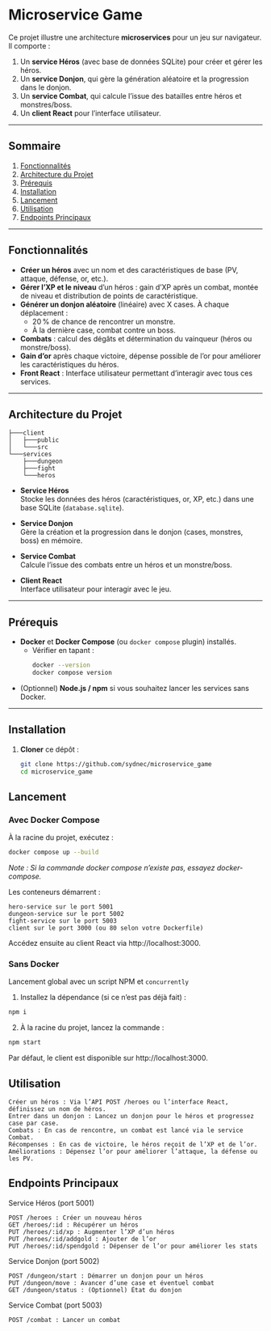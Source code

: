 # Microservice Game

Ce projet illustre une architecture **microservices** pour un jeu sur navigateur.  
Il comporte :

1. Un **service Héros** (avec base de données SQLite) pour créer et gérer les héros.  
2. Un **service Donjon**, qui gère la génération aléatoire et la progression dans le donjon.  
3. Un **service Combat**, qui calcule l’issue des batailles entre héros et monstres/boss.  
4. Un **client React** pour l’interface utilisateur.

---

## Sommaire
1. [Fonctionnalités](#fonctionnalités)
2. [Architecture du Projet](#architecture-du-projet)
3. [Prérequis](#prérequis)
4. [Installation](#installation)
5. [Lancement](#lancement)
6. [Utilisation](#utilisation)
7. [Endpoints Principaux](#endpoints-principaux)

---

## Fonctionnalités
- **Créer un héros** avec un nom et des caractéristiques de base (PV, attaque, défense, or, etc.).  
- **Gérer l’XP et le niveau** d’un héros : gain d’XP après un combat, montée de niveau et distribution de points de caractéristique.  
- **Générer un donjon aléatoire** (linéaire) avec X cases. À chaque déplacement :
  - 20 % de chance de rencontrer un monstre.  
  - À la dernière case, combat contre un boss.  
- **Combats** : calcul des dégâts et détermination du vainqueur (héros ou monstre/boss).  
- **Gain d’or** après chaque victoire, dépense possible de l’or pour améliorer les caractéristiques du héros.  
- **Front React** : Interface utilisateur permettant d’interagir avec tous ces services.

---

## Architecture du Projet

```
├───client
│   ├───public
│   └───src
└───services
    ├───dungeon
    ├───fight
    └───heros
```
- **Service Héros**  
  Stocke les données des héros (caractéristiques, or, XP, etc.) dans une base SQLite (`database.sqlite`).  

- **Service Donjon**  
  Gère la création et la progression dans le donjon (cases, monstres, boss) en mémoire.  

- **Service Combat**  
  Calcule l’issue des combats entre un héros et un monstre/boss.  

- **Client React**  
  Interface utilisateur pour interagir avec le jeu.

---

## Prérequis
- **Docker** et **Docker Compose** (ou `docker compose` plugin) installés.  
  - Vérifier en tapant :  
    ```bash
    docker --version
    docker compose version
    ```  
- (Optionnel) **Node.js / npm** si vous souhaitez lancer les services sans Docker.

---

## Installation

1. **Cloner** ce dépôt :
   ```bash
   git clone https://github.com/sydnec/microservice_game
   cd microservice_game
   ```

## Lancement
### Avec Docker Compose

À la racine du projet, exécutez :

```bash
docker compose up --build
```
*Note : Si la commande docker compose n’existe pas, essayez docker-compose.*

Les conteneurs démarrent :

    hero-service sur le port 5001
    dungeon-service sur le port 5002
    fight-service sur le port 5003
    client sur le port 3000 (ou 80 selon votre Dockerfile)

Accédez ensuite au client React via http://localhost:3000.

### Sans Docker

Lancement global avec un script NPM et `concurrently`

1. Installez la dépendance (si ce n’est pas déjà fait) :

```bash
npm i
```

2. À la racine du projet, lancez la commande :

```bash
npm start
```

Par défaut, le client est disponible sur http://localhost:3000.

## Utilisation

    Créer un héros : Via l’API POST /heroes ou l’interface React, définissez un nom de héros.
    Entrer dans un donjon : Lancez un donjon pour le héros et progressez case par case.
    Combats : En cas de rencontre, un combat est lancé via le service Combat.
    Récompenses : En cas de victoire, le héros reçoit de l’XP et de l’or.
    Améliorations : Dépensez l’or pour améliorer l’attaque, la défense ou les PV.

## Endpoints Principaux
Service Héros (port 5001)

    POST /heroes : Créer un nouveau héros
    GET /heroes/:id : Récupérer un héros
    PUT /heroes/:id/xp : Augmenter l’XP d’un héros
    PUT /heroes/:id/addgold : Ajouter de l’or
    PUT /heroes/:id/spendgold : Dépenser de l’or pour améliorer les stats

Service Donjon (port 5002)

    POST /dungeon/start : Démarrer un donjon pour un héros
    PUT /dungeon/move : Avancer d’une case et éventuel combat
    GET /dungeon/status : (Optionnel) État du donjon

Service Combat (port 5003)

    POST /combat : Lancer un combat